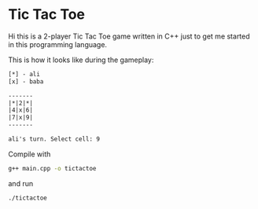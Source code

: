 # Tic Tac Toe

Hi this is a 2-player Tic Tac Toe game written in C++ just to get me started in this programming language.

This is how it looks like during the gameplay:

```txt
[*] - ali
[x] - baba

-------
|*|2|*|
|4|x|6|
|7|x|9|
-------

ali's turn. Select cell: 9
```

Compile with

```bash
g++ main.cpp -o tictactoe
```

and run 

```bash
./tictactoe
```
